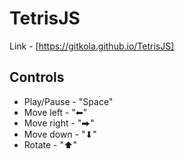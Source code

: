 # TetrisJS

Link - [https://gitkola.github.io/TetrisJS]

## Controls

- Play/Pause - "Space"
- Move left - "⬅"
- Move right - "⮕"
- Move down - "⬇"
- Rotate - "⬆"
